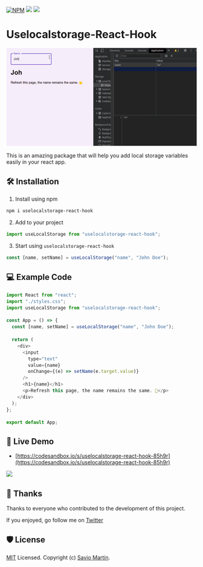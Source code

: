 [![NPM](https://img.shields.io/npm/v/uselocalstorage-react-hook.svg?style=flat-square)](https://www.npmjs.com/package/react-select)
![](https://img.shields.io/github/license/saviomartin/uselocalstorage-react-hook?style=flat-square)
[![](https://img.shields.io/npm/dw/uselocalstorage-react-hook?style=flat-square)](https://www.npmjs.com/package/react-select)

# Uselocalstorage-React-Hook

![](/assets/working.gif)

This is an amazing package that will help you add local storage variables easily in your react app.

## 🛠️ Installation

1. Install using npm

```bash
npm i uselocalstorage-react-hook
```

2. Add to your project

```js
import useLocalStorage from "uselocalstorage-react-hook";
```

3. Start using `uselocalstorage-react-hook`

```js
const [name, setName] = useLocalStorage("name", "John Doe");
```

## 💻 Example Code

```js
import React from "react";
import "./styles.css";
import useLocalStorage from "uselocalstorage-react-hook";

const App = () => {
  const [name, setName] = useLocalStorage("name", "John Doe");

  return (
    <div>
      <input
        type="text"
        value={name}
        onChange={(e) => setName(e.target.value)}
      />
      <h1>{name}</h1>
      <p>Refresh this page, the name remains the same. 🤟</p>
    </div>
  );
};

export default App;
```

## 🦄 Live Demo

- [https://codesandbox.io/s/uselocalstorage-react-hook-85h9r](https://codesandbox.io/s/uselocalstorage-react-hook-85h9r)

[![](https://codesandbox.io/static/img/play-codesandbox.svg)](https://codesandbox.io/s/uselocalstorage-react-hook-85h9r)

## 🙌 Thanks

Thanks to everyone who contributed to the development of this project.

If you enjoyed, go follow me on [Twitter](https://twitter.com/saviomartin7)

## 🛡️ License

[MIT](LICENSE) Licensed. Copyright (c) [Savio Martin](http://github.com/saviomartin/).
